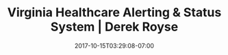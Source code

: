 ---
weight: 5
title: "Virginia Healthcare Alerting & Status System | Derek Royse"
description: "Maintenence and new features for statewide emergency healthcare alerting system."
nav_heading: "Virginia Healthcare Alerting & Status System"
thumbnail: "vhhabig.png"
site_url: "https://www.vhha-mci.org/"
case_short_title: "VHHA Grants"
case_title: "Virginia Healthcare Alerting & Status System"
case_subtitle: "Web Application (Coldfusion)"
case_description: "Maintenence and new features for the Virginia Healthcare Alerting & Status System."
case_feature_img: "vhhabig.png"
case_summary: "The Virginia Healthcare Alerting and Status System (VHASS) enhances the distribution of critical emergency management information needed by Virginia hospitals and healthcare providers. Because of the sensitive nature of this information, access to this site is open to authorized users only."
case_summary2: "The Virginia Hospital & Healthcare Association has 26 member health systems, representing 111 community, psychiatric, rehabilitation, and specialty hospitals throughout Virginia."
case_summary3: "Throughout my time at SiteVision I have been responsible for maintaining the VHASS application, ensuring that alerts are delivered as quickly and efficiently as possible, as well as maintaining the application's cybersecurity posture to protect PII and data integrity. I have also completed a large number of upgrades and new features for the application, some of which include an overhaul of the state sitrep module, a sitewide redesign, and ."
case_summary4: "Starting in Spring of 2020, numerous updates were implemented that allowed healthcare coordinators to track COVID-related statistics. This data was then provided to the state of Virginia for creation of their <a href='https://www.vdh.virginia.gov/coronavirus/see-the-numbers/covid-19-in-virginia/'>COVID-19 Dashboard</a>."
team: ["Derek Royse"]
roles: ["Coldfusion", "MS SQL", "Bootstrap"]
methods: ["HTML", "CSS", "Javascript"]
button_links:
    - link: "https://www.vhha-mci.org/"
      img: "eyeball.svg"
      text: "Visit Site"
date: 2017-10-15T03:29:08-07:00
draft: true
---